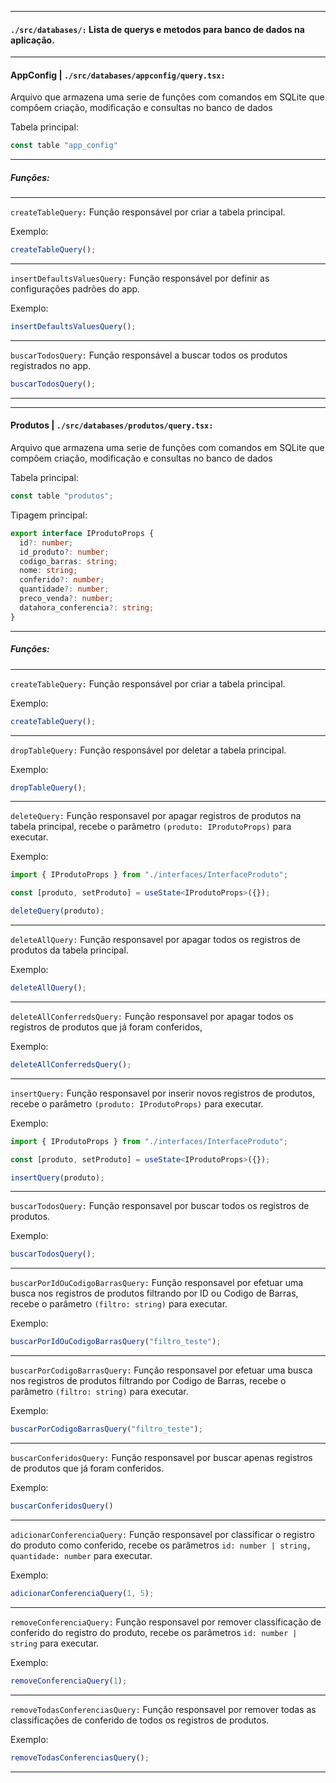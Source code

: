 ---------------------------------------------------------------------------------------------------------------------------------------------------------------------

#### ```./src/databases/:``` Lista de querys e metodos para banco de dados na aplicação.

---------------------------------------------------------------------------------------------------------------------------------------------------------------------

#### AppConfig | ```./src/databases/appconfig/query.tsx:```

Arquivo que armazena uma serie de funções com comandos em SQLite que compôem criação, modificação e consultas no banco de dados

Tabela principal:
```TypeScript
const table "app_config"
```

---------------------------------------------------------------------------------------------------------------------------------------------------------------------

##### Funções:

---------------------------------------------------------------------------------------------------------------------------------------------------------------------

```createTableQuery:``` Função responsável por criar a tabela principal.

Exemplo:
```TypeScript
createTableQuery();
```

---------------------------------------------------------------------------------------------------------------------------------------------------------------------

```insertDefaultsValuesQuery:``` Função responsável por definir as configurações padrões do app.

Exemplo:
```TypeScript
insertDefaultsValuesQuery();
```

---------------------------------------------------------------------------------------------------------------------------------------------------------------------

```buscarTodosQuery:``` Função responsável a buscar todos os produtos registrados no app.
```TypeScript
buscarTodosQuery();
```

---------------------------------------------------------------------------------------------------------------------------------------------------------------------
---------------------------------------------------------------------------------------------------------------------------------------------------------------------

#### Produtos | ```./src/databases/produtos/query.tsx:```

Arquivo que armazena uma serie de funções com comandos em SQLite que compôem criação, modificação e consultas no banco de dados

Tabela principal:
```TypeScript
const table "produtos";
```

Tipagem principal:
```TypeScript
export interface IProdutoProps {
  id?: number;
  id_produto?: number;
  codigo_barras: string;
  nome: string;
  conferido?: number;
  quantidade?: number;
  preco_venda?: number;
  datahora_conferencia?: string;
}
```

---------------------------------------------------------------------------------------------------------------------------------------------------------------------

##### Funções:

---------------------------------------------------------------------------------------------------------------------------------------------------------------------

```createTableQuery:``` Função responsável por criar a tabela principal.

Exemplo:
```TypeScript
createTableQuery();
```
---------------------------------------------------------------------------------------------------------------------------------------------------------------------

```dropTableQuery:``` Função responsável por deletar a tabela principal.

Exemplo:
```TypeScript
dropTableQuery();
```
---------------------------------------------------------------------------------------------------------------------------------------------------------------------

```deleteQuery:``` Função responsavel por apagar registros de produtos na tabela principal, recebe o parâmetro ```(produto: IProdutoProps)``` para executar.

Exemplo:
```TypeScript
import { IProdutoProps } from "./interfaces/InterfaceProduto";

const [produto, setProduto] = useState<IProdutoProps>({});

deleteQuery(produto);
```

---------------------------------------------------------------------------------------------------------------------------------------------------------------------

```deleteAllQuery:``` Função responsavel por apagar todos os registros de produtos da tabela principal.

Exemplo:
```TypeScript
deleteAllQuery();
```

---------------------------------------------------------------------------------------------------------------------------------------------------------------------

```deleteAllConferredsQuery:``` Função responsavel por apagar todos os registros de produtos que já foram conferidos,

Exemplo:
```TypeScript
deleteAllConferredsQuery();
```

---------------------------------------------------------------------------------------------------------------------------------------------------------------------

```insertQuery:``` Função responsavel por inserir novos registros de produtos, recebe o parâmetro ```(produto: IProdutoProps)``` para executar.

Exemplo:
```TypeScript
import { IProdutoProps } from "./interfaces/InterfaceProduto";

const [produto, setProduto] = useState<IProdutoProps>({});

insertQuery(produto);
```

---------------------------------------------------------------------------------------------------------------------------------------------------------------------

```buscarTodosQuery:```  Função responsavel por buscar todos os registros de produtos.

Exemplo:
```typeScript
buscarTodosQuery();
```

---------------------------------------------------------------------------------------------------------------------------------------------------------------------

```buscarPorIdOuCodigoBarrasQuery:``` Função responsavel por efetuar uma busca nos registros de produtos filtrando por ID ou Codigo de Barras, recebe o parâmetro ```(filtro: string)``` para executar.

Exemplo:
```typeScript
buscarPorIdOuCodigoBarrasQuery("filtro_teste");
```

---------------------------------------------------------------------------------------------------------------------------------------------------------------------

```buscarPorCodigoBarrasQuery:``` Função responsavel por efetuar uma busca nos registros de produtos filtrando por Codigo de Barras, recebe o parâmetro ```(filtro: string)``` para executar.

Exemplo:
```typeScript
buscarPorCodigoBarrasQuery("filtro_teste");
```

---------------------------------------------------------------------------------------------------------------------------------------------------------------------

```buscarConferidosQuery:``` Função responsavel por buscar apenas registros de produtos que já foram conferidos.

Exemplo:
```TypeScript
buscarConferidosQuery()
```

---------------------------------------------------------------------------------------------------------------------------------------------------------------------

```adicionarConferenciaQuery:``` Função responsavel por classificar o registro do produto como conferido, recebe os parâmetros ```id: number | string, quantidade: number``` para executar.

Exemplo:
```TypeScript
adicionarConferenciaQuery(1, 5);
```

---------------------------------------------------------------------------------------------------------------------------------------------------------------------

```removeConferenciaQuery:``` Função responsavel por remover classificação de conferido do registro do produto, recebe os parâmetros ```id: number | string``` para executar.

Exemplo:
```TypeScript
removeConferenciaQuery(1);
```

---------------------------------------------------------------------------------------------------------------------------------------------------------------------


```removeTodasConferenciasQuery:``` Função responsavel por remover todas as classificações de conferido de todos os registros de produtos.

Exemplo:
```TypeScript
removeTodasConferenciasQuery();
```

---------------------------------------------------------------------------------------------------------------------------------------------------------------------

